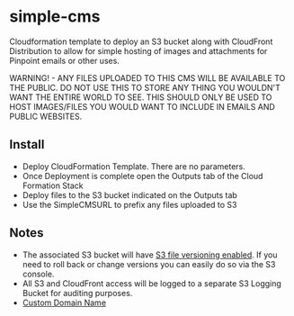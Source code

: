 # simple-cms
Cloudformation template to deploy an S3 bucket along with CloudFront Distribution to allow for simple hosting of images and attachments for Pinpoint emails or other uses.

WARNING! - ANY FILES UPLOADED TO THIS CMS WILL BE AVAILABLE TO THE PUBLIC.  DO NOT USE THIS TO STORE ANY THING YOU WOULDN'T WANT THE ENTIRE WORLD TO SEE.  THIS SHOULD ONLY BE USED TO HOST IMAGES/FILES YOU WOULD WANT TO INCLUDE IN EMAILS AND PUBLIC WEBSITES.

## Install
- Deploy CloudFormation Template.  There are no parameters.
- Once Deployment is complete open the Outputs tab of the Cloud Formation Stack
- Deploy files to the S3 bucket indicated on the Outputs tab
- Use the SimpleCMSURL to prefix any files uploaded to S3

## Notes
- The associated S3 bucket will have [S3 file versioning enabled](https://docs.aws.amazon.com/AmazonS3/latest/dev/manage-objects-versioned-bucket.html).  If you need to roll back or change versions you can easily do so via the S3 console.
- All S3 and CloudFront access will be logged to a separate S3 Logging Bucket for auditing purposes.
- [Custom Domain Name](https://docs.aws.amazon.com/Route53/latest/DeveloperGuide/routing-to-cloudfront-distribution.html)